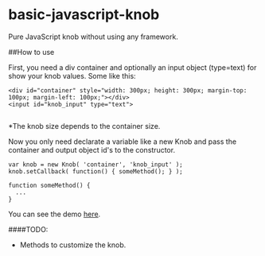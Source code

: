 basic-javascript-knob
=====================

Pure JavaScript knob without using any framework.

##How to use

First, you need a div container and optionally an input object (type=text) for show your knob values.
Some like this:

```
<div id="container" style="width: 300px; height: 300px; margin-top: 100px; margin-left: 100px;"></div>
<input id="knob_input" type="text">
        
```
*The knob size depends to the container size.



Now you only need declarate a variable like a new Knob and pass the container and output object id's to the constructor.

```
var knob = new Knob( 'container', 'knob_input' );
knob.setCallback( function() { someMethod(); } );

function someMethod() {
  ...
}
```


You can see the demo [here](http://www.builtbyedgar.com/blog/examples/pure-javascript-knob/knob01.html).



####TODO: 
- Methods to customize the knob.

